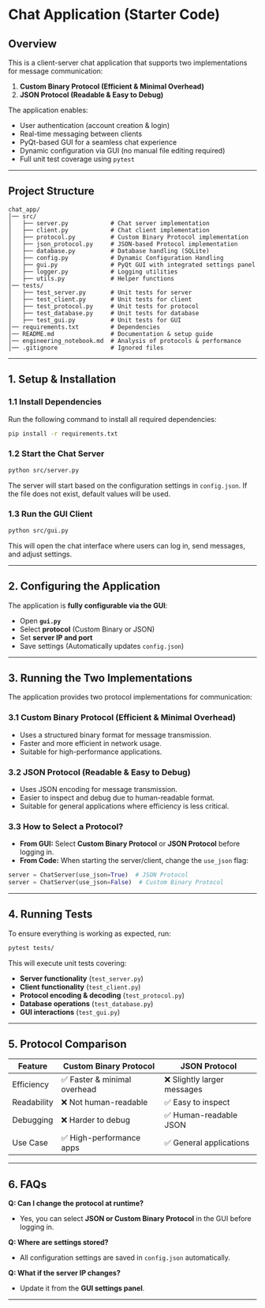 # Chat Application (Starter Code)

## Overview
This is a client-server chat application that supports two implementations for message communication:
1. **Custom Binary Protocol (Efficient & Minimal Overhead)**
2. **JSON Protocol (Readable & Easy to Debug)**

The application enables:
- User authentication (account creation & login)
- Real-time messaging between clients
- PyQt-based GUI for a seamless chat experience
- Dynamic configuration via GUI (no manual file editing required)
- Full unit test coverage using `pytest`

---

## **Project Structure**
```
chat_app/
│── src/
│   ├── server.py            # Chat server implementation
│   ├── client.py            # Chat client implementation
│   ├── protocol.py          # Custom Binary Protocol implementation
│   ├── json_protocol.py     # JSON-based Protocol implementation
│   ├── database.py          # Database handling (SQLite)
│   ├── config.py            # Dynamic Configuration Handling
│   ├── gui.py               # PyQt GUI with integrated settings panel
│   ├── logger.py            # Logging utilities
│   ├── utils.py             # Helper functions
│── tests/
│   ├── test_server.py       # Unit tests for server
│   ├── test_client.py       # Unit tests for client
│   ├── test_protocol.py     # Unit tests for protocol
│   ├── test_database.py     # Unit tests for database
│   ├── test_gui.py          # Unit tests for GUI
│── requirements.txt         # Dependencies
│── README.md                # Documentation & setup guide
│── engineering_notebook.md  # Analysis of protocols & performance
│── .gitignore               # Ignored files
```

---

## **1. Setup & Installation**

### **1.1 Install Dependencies**
Run the following command to install all required dependencies:
```sh
pip install -r requirements.txt
```

### **1.2 Start the Chat Server**
```sh
python src/server.py
```
The server will start based on the configuration settings in `config.json`. If the file does not exist, default values will be used.

### **1.3 Run the GUI Client**
```sh
python src/gui.py
```
This will open the chat interface where users can log in, send messages, and adjust settings.

---

## **2. Configuring the Application**
The application is **fully configurable via the GUI**:
- Open **`gui.py`**
- Select **protocol** (Custom Binary or JSON)
- Set **server IP and port**
- Save settings (Automatically updates `config.json`)

---

## **3. Running the Two Implementations**
The application provides two protocol implementations for communication:

### **3.1 Custom Binary Protocol (Efficient & Minimal Overhead)**
- Uses a structured binary format for message transmission.
- Faster and more efficient in network usage.
- Suitable for high-performance applications.

### **3.2 JSON Protocol (Readable & Easy to Debug)**
- Uses JSON encoding for message transmission.
- Easier to inspect and debug due to human-readable format.
- Suitable for general applications where efficiency is less critical.

### **3.3 How to Select a Protocol?**
- **From GUI:** Select **Custom Binary Protocol** or **JSON Protocol** before logging in.
- **From Code:** When starting the server/client, change the `use_json` flag:
```python
server = ChatServer(use_json=True)  # JSON Protocol
server = ChatServer(use_json=False)  # Custom Binary Protocol
```

---

## **4. Running Tests**
To ensure everything is working as expected, run:
```sh
pytest tests/
```
This will execute unit tests covering:
- **Server functionality** (`test_server.py`)
- **Client functionality** (`test_client.py`)
- **Protocol encoding & decoding** (`test_protocol.py`)
- **Database operations** (`test_database.py`)
- **GUI interactions** (`test_gui.py`)

---

## **5. Protocol Comparison**
| Feature           | Custom Binary Protocol | JSON Protocol |
|------------------|----------------------|--------------|
| Efficiency      | ✅ Faster & minimal overhead | ❌ Slightly larger messages |
| Readability     | ❌ Not human-readable  | ✅ Easy to inspect |
| Debugging       | ❌ Harder to debug | ✅ Human-readable JSON |
| Use Case        | ✅ High-performance apps | ✅ General applications |

---

## **6. FAQs**
**Q: Can I change the protocol at runtime?**
- Yes, you can select **JSON or Custom Binary Protocol** in the GUI before logging in.

**Q: Where are settings stored?**
- All configuration settings are saved in `config.json` automatically.

**Q: What if the server IP changes?**
- Update it from the **GUI settings panel**.

---
